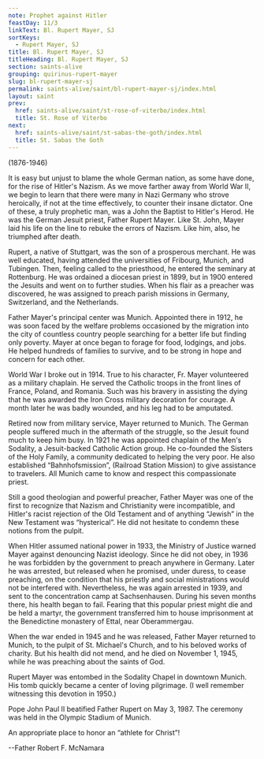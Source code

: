 ```yaml
---
note: Prophet against Hitler
feastDay: 11/3
linkText: Bl. Rupert Mayer, SJ
sortKeys:
  - Rupert Mayer, SJ
title: Bl. Rupert Mayer, SJ
titleHeading: Bl. Rupert Mayer, SJ
section: saints-alive
grouping: quirinus-rupert-mayer
slug: bl-rupert-mayer-sj
permalink: saints-alive/saint/bl-rupert-mayer-sj/index.html
layout: saint
prev:
  href: saints-alive/saint/st-rose-of-viterbo/index.html
  title: St. Rose of Viterbo
next:
  href: saints-alive/saint/st-sabas-the-goth/index.html
  title: St. Sabas the Goth
---
```

(1876-1946)

It is easy but unjust to blame the whole German nation, as some have done, for the rise of Hitler's Nazism. As we move farther away from World War II, we begin to learn that there were many in Nazi Germany who strove heroically, if not at the time effectively, to counter their insane dictator. One of these, a truly prophetic man, was a John the Baptist to Hitler's Herod. He was the German Jesuit priest, Father Rupert Mayer. Like St. John, Mayer laid his life on the line to rebuke the errors of Nazism. Like him, also, he triumphed after death.

Rupert, a native of Stuttgart, was the son of a prosperous merchant. He was well educated, having attended the universities of Fribourg, Munich, and Tubingen. Then, feeling called to the priesthood, he entered the seminary at Rottenburg. He was ordained a diocesan priest in 1899, but in 1900 entered the Jesuits and went on to further studies. When his flair as a preacher was discovered, he was assigned to preach parish missions in Germany, Switzerland, and the Netherlands.

Father Mayer's principal center was Munich. Appointed there in 1912, he was soon faced by the welfare problems occasioned by the migration into the city of countless country people searching for a better life but finding only poverty. Mayer at once began to forage for food, lodgings, and jobs. He helped hundreds of families to survive, and to be strong in hope and concern for each other.

World War I broke out in 1914. True to his character, Fr. Mayer volunteered as a military chaplain. He served the Catholic troops in the front lines of France, Poland, and Romania. Such was his bravery in assisting the dying that he was awarded the Iron Cross military decoration for courage. A month later he was badly wounded, and his leg had to be amputated.

Retired now from military service, Mayer returned to Munich. The German people suffered much in the aftermath of the struggle, so the Jesuit found much to keep him busy. In 1921 he was appointed chaplain of the Men's Sodality, a Jesuit-backed Catholic Action group. He co-founded the Sisters of the Holy Family, a community dedicated to helping the very poor. He also established “Bahnhofsmission”, (Railroad Station Mission) to give assistance to travelers. All Munich came to know and respect this compassionate priest.

Still a good theologian and powerful preacher, Father Mayer was one of the first to recognize that Nazism and Christianity were incompatible, and Hitler's racist rejection of the Old Testament and of anything “Jewish” in the New Testament was “hysterical”. He did not hesitate to condemn these notions from the pulpit.

When Hitler assumed national power in 1933, the Ministry of Justice warned Mayer against denouncing Nazist ideology. Since he did not obey, in 1936 he was forbidden by the government to preach anywhere in Germany. Later he was arrested, but released when he promised, under duress, to cease preaching, on the condition that his priestly and social ministrations would not be interfered with. Nevertheless, he was again arrested in 1939, and sent to the concentration camp at Sachsenhausen. During his seven months there, his health began to fail. Fearing that this popular priest might die and be held a martyr, the government transferred him to house imprisonment at the Benedictine monastery of Ettal, near Oberammergau.

When the war ended in 1945 and he was released, Father Mayer returned to Munich, to the pulpit of St. Michael's Church, and to his beloved works of charity. But his health did not mend, and he died on November 1, 1945, while he was preaching about the saints of God.

Rupert Mayer was entombed in the Sodality Chapel in downtown Munich. His tomb quickly became a center of loving pilgrimage. (I well remember witnessing this devotion in 1950.)

Pope John Paul II beatified Father Rupert on May 3, 1987. The ceremony was held in the Olympic Stadium of Munich.

An appropriate place to honor an “athlete for Christ”!

\--Father Robert F. McNamara